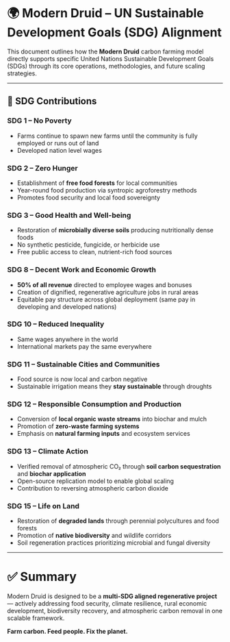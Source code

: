 # 🌍 Modern Druid – UN Sustainable Development Goals (SDG) Alignment

This document outlines how the **Modern Druid** carbon farming model directly supports specific United Nations Sustainable Development Goals (SDGs) through its core operations, methodologies, and future scaling strategies.

---

## 🎯 SDG Contributions

### **SDG 1 – No Poverty**
- Farms continue to spawn new farms until the community is fully employed or runs out of land
- Developed nation level wages

### **SDG 2 – Zero Hunger**
- Establishment of **free food forests** for local communities
- Year-round food production via syntropic agroforestry methods
- Promotes food security and local food sovereignty

### **SDG 3 – Good Health and Well-being**
- Restoration of **microbially diverse soils** producing nutritionally dense foods
- No synthetic pesticide, fungicide, or herbicide use
- Free public access to clean, nutrient-rich food sources

### **SDG 8 – Decent Work and Economic Growth**
- **50% of all revenue** directed to employee wages and bonuses
- Creation of dignified, regenerative agriculture jobs in rural areas
- Equitable pay structure across global deployment (same pay in developing and developed nations)

### **SDG 10 – Reduced Inequality**
- Same wages anywhere in the world
- International markets pay the same everywhere

### **SDG 11 – Sustainable Cities and Communities**
- Food source is now local and carbon negative
- Sustainable irrigation means they **stay sustainable** through droughts

### **SDG 12 – Responsible Consumption and Production**
- Conversion of **local organic waste streams** into biochar and mulch
- Promotion of **zero-waste farming systems**
- Emphasis on **natural farming inputs** and ecosystem services

### **SDG 13 – Climate Action**
- Verified removal of atmospheric CO₂ through **soil carbon sequestration** and **biochar application**
- Open-source replication model to enable global scaling
- Contribution to reversing atmospheric carbon dioxide

### **SDG 15 – Life on Land**
- Restoration of **degraded lands** through perennial polycultures and food forests
- Promotion of **native biodiversity** and wildlife corridors
- Soil regeneration practices prioritizing microbial and fungal diversity

---

# ✅ Summary

Modern Druid is designed to be a **multi-SDG aligned regenerative project** — actively addressing food security, climate resilience, rural economic development, biodiversity recovery, and atmospheric carbon removal in one scalable framework.

**Farm carbon. Feed people. Fix the planet.**

